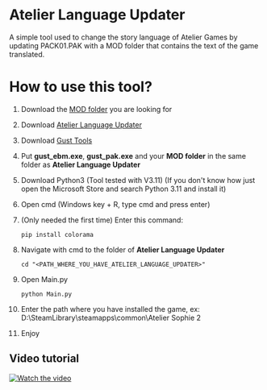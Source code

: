 # Atelier Language Updater
A simple tool used to change the story language of Atelier Games by updating PACK01.PAK with a MOD folder that contains the text of the game translated.

# How to use this tool?
1. Download the [MOD folder](https://github.com/Ferripro321/Atelier-Custom-Languages) you are looking for
2. Download [Atelier Language Updater](https://github.com/Ferripro321/Atelier-Language-Updater/releases)
3. Download [Gust Tools](https://github.com/VitaSmith/gust_tools/releases)
4. Put **gust_ebm.exe**, **gust_pak.exe** and your **MOD folder** in the same folder as **Atelier Language Updater**
5. Download Python3 (Tool tested with V3.11) (If you don't know how just open the Microsoft Store and search Python 3.11 and install it)
6. Open cmd (Windows key + R, type cmd and press enter)
7. (Only needed the first time) Enter this command:
   ```
   pip install colorama
   ```
8. Navigate with cmd to the folder of **Atelier Language Updater**
   
   ```
   cd "<PATH_WHERE_YOU_HAVE_ATELIER_LANGUAGE_UPDATER>"
   ```
9. Open Main.py
   
   ```
   python Main.py
   ```
10. Enter the path where you have installed the game, ex: D:\SteamLibrary\steamapps\common\Atelier Sophie 2
11. Enjoy

## Video tutorial
[![Watch the video](https://i.ytimg.com/vi/HCKo1Bbe_g4/hqdefault.jpg)](https://youtu.be/HCKo1Bbe_g4)
